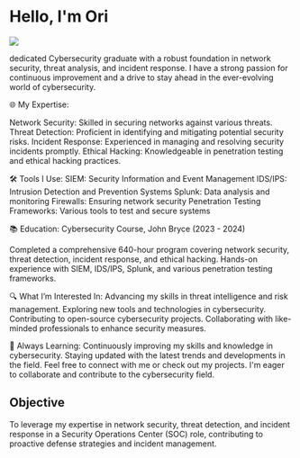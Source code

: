 # Hello, I'm Ori
<a href="www.linkedin.com/in/ori-iankovitch-56a49923a"><img src="https://img.shields.io/badge/-LinkedIn-0072b1?&style=for-the-badge&logo=linkedin&logoColor=white" /></a>

dedicated Cybersecurity graduate with a robust foundation in network security, threat analysis, and incident response. I have a strong passion for continuous improvement and a drive to stay ahead in the ever-evolving world of cybersecurity.

🌐 My Expertise:

Network Security: Skilled in securing networks against various threats.
Threat Detection: Proficient in identifying and mitigating potential security risks.
Incident Response: Experienced in managing and resolving security incidents promptly.
Ethical Hacking: Knowledgeable in penetration testing and ethical hacking practices.

🛠️ Tools I Use:
SIEM: Security Information and Event Management
IDS/IPS: Intrusion Detection and Prevention Systems
Splunk: Data analysis and monitoring
Firewalls: Ensuring network security
Penetration Testing Frameworks: Various tools to test and secure systems

📚 Education:
Cybersecurity Course, John Bryce (2023 - 2024)

Completed a comprehensive 640-hour program covering network security, threat detection, incident response, and ethical hacking.
Hands-on experience with SIEM, IDS/IPS, Splunk, and various penetration testing frameworks.

🔍 What I’m Interested In:
Advancing my skills in threat intelligence and risk management.
Exploring new tools and technologies in cybersecurity.
Contributing to open-source cybersecurity projects.
Collaborating with like-minded professionals to enhance security measures.

🌱 Always Learning:
Continuously improving my skills and knowledge in cybersecurity.
Staying updated with the latest trends and developments in the field.
Feel free to connect with me or check out my projects. I'm eager to collaborate and contribute to the cybersecurity field.

## Objective
To leverage my expertise in network security, threat detection, and incident response in a Security Operations Center (SOC) role, contributing to proactive defense strategies and incident management.
